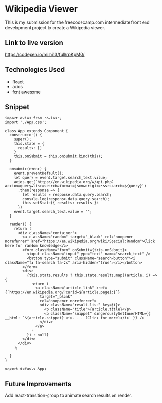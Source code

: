 # Wikipedia Viewer

This is my submission for the freecodecamp.com intermediate front end development project to create a Wikipedia viewer. 

## Link to live version

https://codepen.io/mimi13/full/rpKpMQ/

## Technologies Used

- React
- axios
- font awesome

## Snippet

```import React, { Component } from 'react';
import axios from 'axios';
import './App.css';

class App extends Component {
  constructor() {
    super();
    this.state = {
      results: []
    }
    this.onSubmit = this.onSubmit.bind(this);
  }

  onSubmit(event) {
    event.preventDefault();
    let query = event.target.search_text.value;
    axios.get(`https://en.wikipedia.org/w/api.php?action=query&list=search&format=json&origin=*&srsearch=${query}`)
      .then(response => {
        let results = response.data.query.search;
        console.log(response.data.query.search);
        this.setState({ results: results })
      })
    event.target.search_text.value = "";
  }

  render() {
    return (
      <div className="container">
        <a className="random" target="_blank" rel="noopener noreferrer" href="https://en.wikipedia.org/wiki/Special:Random">Click here for random knowledge</a>
        <form className="form" onSubmit={this.onSubmit}>
          <input className="input" ype="text" name="search_text" />
          <button type="submit" className="search-button"><i className="fa fa-search fa-2x" aria-hidden="true"></i></button>
        </form>
        <div>
          {this.state.results ? this.state.results.map((article, i) => {
            return (
              <a className="article-link" href={`https://en.wikipedia.org/?curid=${article.pageid}`}
                target="_blank"
                rel="noopener noreferrer">
                <div className="result-list" key={i}>
                  <p className="title">{article.title}</p>
                  <p className="snippet" dangerouslySetInnerHTML={{ __html: `${article.snippet} <i>. . . (Click for more)</i>` }} />
                </div>
              </a>
            )
          }) : null}
        </div>
      </div>
    );

  }
}

export default App;
```

## Future Improvements

Add react-transition-group to animate search results on render. 
